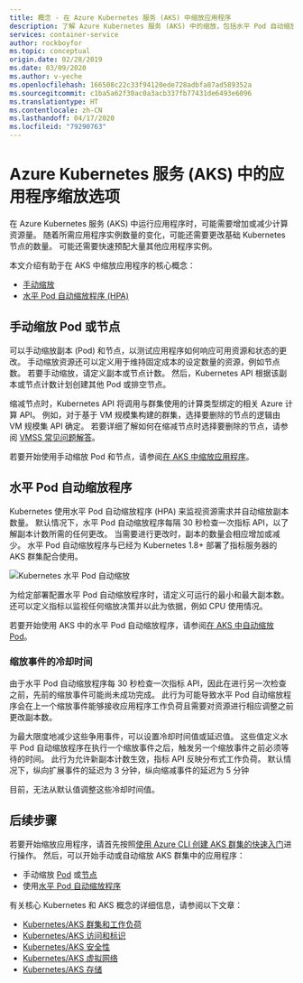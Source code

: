 ```yaml
---
title: 概念 - 在 Azure Kubernetes 服务 (AKS) 中缩放应用程序
description: 了解 Azure Kubernetes 服务 (AKS) 中的缩放，包括水平 Pod 自动缩放程序、群集自动缩放程序和 Azure 容器实例连接器。
services: container-service
author: rockboyfor
ms.topic: conceptual
origin.date: 02/28/2019
ms.date: 03/09/2020
ms.author: v-yeche
ms.openlocfilehash: 166508c22c33f94120ede728adbfa87ad589352a
ms.sourcegitcommit: c1ba5a62f30ac0a3acb337fb77431de6493e6096
ms.translationtype: HT
ms.contentlocale: zh-CN
ms.lasthandoff: 04/17/2020
ms.locfileid: "79290763"
---
```

# <a name="scaling-options-for-applications-in-azure-kubernetes-service-aks"></a>Azure Kubernetes 服务 (AKS) 中的应用程序缩放选项

在 Azure Kubernetes 服务 (AKS) 中运行应用程序时，可能需要增加或减少计算资源量。 随着所需应用程序实例数量的变化，可能还需要更改基础 Kubernetes 节点的数量。 可能还需要快速预配大量其他应用程序实例。

本文介绍有助于在 AKS 中缩放应用程序的核心概念：

- [手动缩放](#manually-scale-pods-or-nodes)
- [水平 Pod 自动缩放程序 (HPA)](#horizontal-pod-autoscaler)

<!--Not Available on - [Cluster autoscaler](#cluster-autoscaler)-->
<!--Not Available on - [Azure Container Instance (ACI) integration with AKS](#burst-to-azure-container-instances)-->

## <a name="manually-scale-pods-or-nodes"></a>手动缩放 Pod 或节点

可以手动缩放副本 (Pod) 和节点，以测试应用程序如何响应可用资源和状态的更改。 手动缩放资源还可以定义用于维持固定成本的设定数量的资源，例如节点数。 若要手动缩放，请定义副本或节点计数。 然后，Kubernetes API 根据该副本或节点计数计划创建其他 Pod 或排空节点。

缩减节点时，Kubernetes API 将调用与群集使用的计算类型绑定的相关 Azure 计算 API。 例如，对于基于 VM 规模集构建的群集，选择要删除的节点的逻辑由 VM 规模集 API 确定。 若要详细了解如何在缩减节点时选择要删除的节点，请参阅 [VMSS 常见问题解答](/virtual-machine-scale-sets/virtual-machine-scale-sets-faq#if-i-reduce-my-scale-set-capacity-from-20-to-15-which-vms-are-removed)。

若要开始使用手动缩放 Pod 和节点，请参阅[在 AKS 中缩放应用程序][aks-scale]。

## <a name="horizontal-pod-autoscaler"></a>水平 Pod 自动缩放程序

Kubernetes 使用水平 Pod 自动缩放程序 (HPA) 来监视资源需求并自动缩放副本数量。 默认情况下，水平 Pod 自动缩放程序每隔 30 秒检查一次指标 API，以了解副本计数所需的任何更改。 当需要进行更改时，副本的数量会相应增加或减少。 水平 Pod 自动缩放程序与已经为 Kubernetes 1.8+ 部署了指标服务器的 AKS 群集配合使用。

![Kubernetes 水平 Pod 自动缩放](media/concepts-scale/horizontal-pod-autoscaling.png)

为给定部署配置水平 Pod 自动缩放程序时，请定义可运行的最小和最大副本数。 还可以定义指标以监视任何缩放决策并以此为依据，例如 CPU 使用情况。

若要开始使用 AKS 中的水平 Pod 自动缩放程序，请参阅[在 AKS 中自动缩放 Pod][aks-hpa]。

### <a name="cooldown-of-scaling-events"></a>缩放事件的冷却时间

由于水平 Pod 自动缩放程序每 30 秒检查一次指标 API，因此在进行另一次检查之前，先前的缩放事件可能尚未成功完成。 此行为可能导致水平 Pod 自动缩放程序会在上一个缩放事件能够接收应用程序工作负荷且需要对资源进行相应调整之前更改副本数。

为最大限度地减少这些争用事件，可以设置冷却时间值或延迟值。 这些值定义水平 Pod 自动缩放程序在执行一个缩放事件之后，触发另一个缩放事件之前必须等待的时间。 此行为允许新副本计数生效，指标 API 反映分布式工作负荷。 默认情况下，纵向扩展事件的延迟为 3 分钟，纵向缩减事件的延迟为 5 分钟

目前，无法从默认值调整这些冷却时间值。

<!--Not Available on ## Cluster autoscaler-->

<!--Not Available on ### Scale up events-->
<!--Not Available on ### Scale down events-->
<!--Not Available on ## Burst to Azure Container Instances-->

## <a name="next-steps"></a>后续步骤

若要开始缩放应用程序，请首先按照[使用 Azure CLI 创建 AKS 群集的快速入门][aks-quickstart]进行操作。 然后，可以开始手动或自动缩放 AKS 群集中的应用程序：

- 手动缩放 [Pod][aks-manually-scale-pods] 或[节点][aks-manually-scale-nodes]
- 使用[水平 Pod 自动缩放程序][aks-hpa]

<!--Not Avaialble on - Use the [cluster autoscaler][aks-cluster-autoscaler]-->

有关核心 Kubernetes 和 AKS 概念的详细信息，请参阅以下文章：

- [Kubernetes/AKS 群集和工作负荷][aks-concepts-clusters-workloads]
- [Kubernetes/AKS 访问和标识][aks-concepts-identity]
- [Kubernetes/AKS 安全性][aks-concepts-security]
- [Kubernetes/AKS 虚拟网络][aks-concepts-network]
- [Kubernetes/AKS 存储][aks-concepts-storage]

<!-- LINKS - external -->

[virtual-kubelet]: https://virtual-kubelet.io/

<!-- LINKS - internal -->

[aks-quickstart]: kubernetes-walkthrough.md
[aks-hpa]: tutorial-kubernetes-scale.md#autoscale-pods
[aks-scale]: tutorial-kubernetes-scale.md
[aks-manually-scale-pods]: tutorial-kubernetes-scale.md#manually-scale-pods
[aks-manually-scale-nodes]: tutorial-kubernetes-scale.md#manually-scale-aks-nodes

<!--Not Available on [aks-cluster-autoscaler]: autoscaler.md-->

[aks-concepts-clusters-workloads]: concepts-clusters-workloads.md
[aks-concepts-security]: concepts-security.md
[aks-concepts-storage]: concepts-storage.md
[aks-concepts-identity]: concepts-identity.md
[aks-concepts-network]: concepts-network.md

<!--Not Available on [virtual-nodes-cli]: virtual-nodes-cli.md-->

<!-- Update_Description: update meta properties, wording update, update link -->